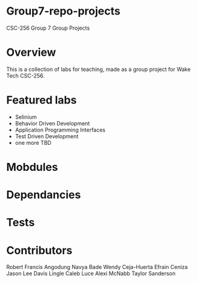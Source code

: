 # Group7-repo-projects
CSC-256 Group 7 Group Projects

# Overview
This is a collection of labs for teaching, made as a group project for Wake Tech CSC-256.

# Featured labs
- Selinium
- Behavior Driven Development
- Application Programming Interfaces
- Test Driven Development
- one more TBD

# Mobdules

# Dependancies

# Tests

# Contributors 
Robert Francis Angodung
Navya Bade
Wendy Ceja-Huerta
Efrain Ceniza
Jason Lee
Davis Lingle
Caleb Luce
Alexi McNabb
Taylor Sanderson
